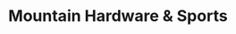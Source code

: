 ---
title: "Mountain Hardware & Sports"
url: /blairsden/mountain-hardware-and-sports/
shop: doityourself
---